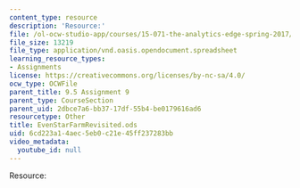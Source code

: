 ```yaml
---
content_type: resource
description: 'Resource:'
file: /ol-ocw-studio-app/courses/15-071-the-analytics-edge-spring-2017/6cd223a14aec5eb0c21e45ff237283bb_EvenStarFarmRevisited.ods
file_size: 13219
file_type: application/vnd.oasis.opendocument.spreadsheet
learning_resource_types:
- Assignments
license: https://creativecommons.org/licenses/by-nc-sa/4.0/
ocw_type: OCWFile
parent_title: 9.5 Assignment 9
parent_type: CourseSection
parent_uid: 2dbce7a6-bb37-17df-55b4-be0179616ad6
resourcetype: Other
title: EvenStarFarmRevisited.ods
uid: 6cd223a1-4aec-5eb0-c21e-45ff237283bb
video_metadata:
  youtube_id: null
---
```

Resource: